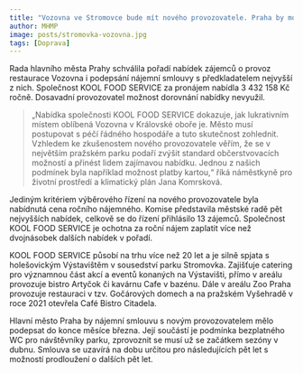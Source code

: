 ```yaml
---
title: "Vozovna ve Stromovce bude mít nového provozovatele. Praha by mohla získat na nájmu přes 3 miliony korun ročně"
author: MHMP
image: posts/stromovka-vozovna.jpg
tags: [Doprava]
---
```

 
Rada hlavního města Prahy schválila pořadí nabídek zájemců o provoz restaurace Vozovna i podepsání nájemní smlouvy s předkladatelem nejvyšší z nich. Společnost KOOL FOOD SERVICE za pronájem nabídla 3 432 158 Kč ročně. Dosavadní provozovatel možnost dorovnání nabídky nevyužil.

> „Nabídka společnosti KOOL FOOD SERVICE dokazuje, jak lukrativním místem oblíbená Vozovna v Královské oboře je. Město musí postupovat s péčí řádného hospodáře a tuto skutečnost zohlednit. Vzhledem ke zkušenostem nového provozovatele věřím, že se v největším pražském parku podaří zvýšit standard občerstvovacích možností a přinést lidem zajímavou nabídku. Jednou z našich podmínek byla například možnost platby kartou,“ říká náměstkyně pro životní prostředí a klimatický plán Jana Komrsková.

Jediným kritériem výběrového řízení na nového provozovatele byla nabídnutá cena ročního nájemného. Komise představila městské radě pět nejvyšších nabídek, celkově se do řízení přihlásilo 13 zájemců. Společnost KOOL FOOD SERVICE je ochotna za roční nájem zaplatit více než dvojnásobek dalších nabídek v pořadí.

KOOL FOOD SERVICE působí na trhu více než 20 let a je silně spjata s holešovickým Výstavištěm v sousedství parku Stromovka. Zajišťuje catering pro významnou část akcí a eventů konaných na Výstavišti, přímo v areálu provozuje bistro Artyčok či kavárnu Cafe v bazénu. Dále v areálu Zoo Praha provozuje restauraci v tzv. Gočárových domech a na pražském Vyšehradě v roce 2021 otevřela Café Bistro Citadela.

Hlavní město Praha by nájemní smlouvu s novým provozovatelem mělo podepsat do konce měsíce března. Její součástí je podmínka bezplatného WC pro návštěvníky parku, zprovoznit se musí už se začátkem sezóny v dubnu. Smlouva se uzavírá na dobu určitou pro následujících pět let s možností prodloužení o dalších pět let.
